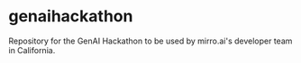 # genaihackathon
Repository for the GenAI Hackathon to be used by mirro.ai's developer team in California.

